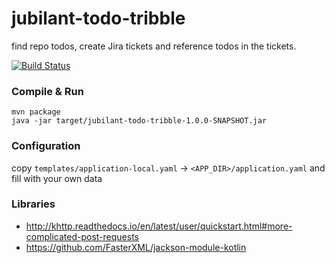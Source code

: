 # jubilant-todo-tribble
find repo todos, create Jira tickets and reference todos in the tickets.

[![Build Status](https://travis-ci.org/Husterknupp/jubilant-todo-tribble.svg?branch=master)](https://travis-ci.org/Husterknupp/jubilant-todo-tribble)


### Compile & Run
```
mvn package
java -jar target/jubilant-todo-tribble-1.0.0-SNAPSHOT.jar
```

### Configuration
copy `templates/application-local.yaml` -> `<APP_DIR>/application.yaml` and fill with your own data 

### Libraries
- http://khttp.readthedocs.io/en/latest/user/quickstart.html#more-complicated-post-requests
- https://github.com/FasterXML/jackson-module-kotlin
